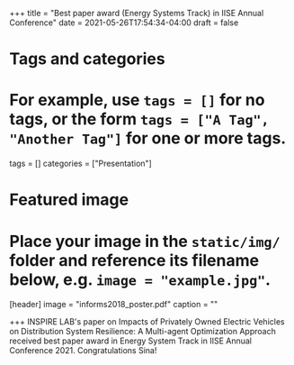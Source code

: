 +++
title = "Best paper award (Energy Systems Track) in IISE Annual Conference"
date = 2021-05-26T17:54:34-04:00
draft = false

# Tags and categories
# For example, use `tags = []` for no tags, or the form `tags = ["A Tag", "Another Tag"]` for one or more tags.
tags = []
categories = ["Presentation"]

# Featured image
# Place your image in the `static/img/` folder and reference its filename below, e.g. `image = "example.jpg"`.
[header]
image = "informs2018_poster.pdf"
caption = ""

+++
INSPIRE LAB's paper on Impacts of Privately Owned Electric Vehicles on Distribution System Resilience: A Multi-agent Optimization Approach received best paper award in Energy System Track in IISE Annual Conference 2021. Congratulations Sina!
